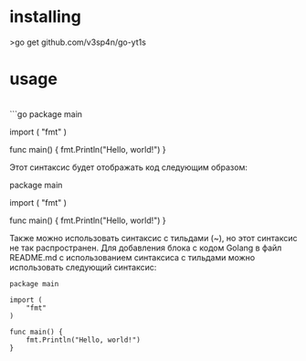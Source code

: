 <h1>installing</h1>
>go get github.com/v3sp4n/go-yt1s
<h1>usage</h1>
<br>
```go
package main

import (
    "fmt"
)

func main() {
    fmt.Println("Hello, world!")
}


Этот синтаксис будет отображать код следующим образом:


package main

import (
    "fmt"
)

func main() {
    fmt.Println("Hello, world!")
}


Также можно использовать синтаксис с тильдами (~), но этот синтаксис не так распространен. Для добавления блока с кодом Golang в файл README.md с использованием синтаксиса с тильдами можно использовать следующий синтаксис:


```~go
package main

import (
    "fmt"
)

func main() {
    fmt.Println("Hello, world!")
}
